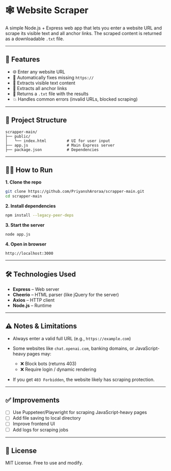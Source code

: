 
# 🕸️ Website Scraper

A simple Node.js + Express web app that lets you enter a website URL and scrape its visible text and all anchor links. The scraped content is returned as a downloadable `.txt` file.

---

## 🚀 Features

* 🌐 Enter any website URL
* 🧠 Automatically fixes missing `https://`
* 📝 Extracts visible text content
* 🔗 Extracts all anchor links
* 📄 Returns a `.txt` file with the results
* 💥 Handles common errors (invalid URLs, blocked scraping)

---

## 📁 Project Structure

```
scrapper-main/
├── public/
│   └── index.html         # UI for user input
├── app.js                 # Main Express server
├── package.json           # Dependencies
```

---

## 🧑‍💻 How to Run

**1. Clone the repo**

```bash
git clone https://github.com/PriyanshAroraa/scrapper-main.git
cd scrapper-main
```

**2. Install dependencies**

```bash
npm install --legacy-peer-deps
```

**3. Start the server**

```bash
node app.js
```

**4. Open in browser**

```
http://localhost:3000
```

---

## 🛠️ Technologies Used

* **Express** – Web server
* **Cheerio** – HTML parser (like jQuery for the server)
* **Axios** – HTTP client
* **Node.js** – Runtime

---

## ⚠️ Notes & Limitations

* Always enter a valid full URL (e.g., `https://example.com`)
* Some websites like `chat.openai.com`, banking domains, or JavaScript-heavy pages may:

  * ❌ Block bots (returns 403)
  * ❌ Require login / dynamic rendering
* If you get `403 Forbidden`, the website likely has scraping protection.

---

## ✅ Improvements

* [ ] Use Puppeteer/Playwright for scraping JavaScript-heavy pages
* [ ] Add file saving to local directory
* [ ] Improve frontend UI
* [ ] Add logs for scraping jobs

---

## 📄 License

MIT License. Free to use and modify.

